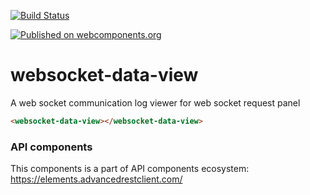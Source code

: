 [![Build Status](https://travis-ci.org/advanced-rest-client/api-url-data-model.svg?branch=stage)](https://travis-ci.org/advanced-rest-client/websocket-data-view)

[![Published on webcomponents.org](https://img.shields.io/badge/webcomponents.org-published-blue.svg)](https://www.webcomponents.org/element/advanced-rest-client/websocket-data-view)

# websocket-data-view

A web socket communication log viewer for web socket request panel

<!---
```
<custom-element-demo>
  <template>
    <link rel="import" href="websocket-data-view.html">
    <next-code-block></next-code-block>
  </template>
</custom-element-demo>
```
-->

```html
<websocket-data-view></websocket-data-view>
```

### API components

This components is a part of API components ecosystem: https://elements.advancedrestclient.com/

